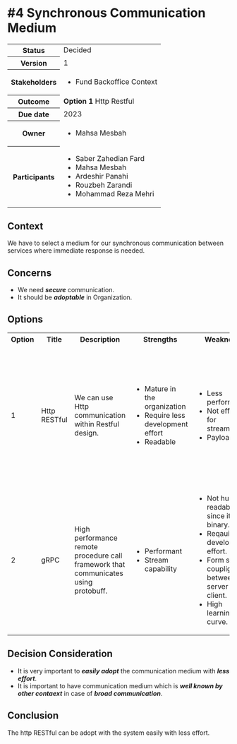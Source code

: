 # #4 Synchronous Communication Medium
 <table>
      <tbody>
        <tr>
          <th>Status</th>
          <td>
            Decided
          </td>
        </tr>
        <tr>
          <th>Version</th>
          <td>
            1
          </td>
        </tr>
        <tr>
          <th>Stakeholders</th>
          <td>
            <ul>
              <li>Fund Backoffice Context</li>
            </ul>
          </td>
        </tr>
        <tr>
          <th>
            <strong>Outcome</strong>
          </th>
          <td>
            <strong>Option 1</strong> Http Restful</td>
        </tr>
        <tr>
          <th>Due date</th>
          <td>2023</td>
        </tr>
        <tr>
          <th>Owner</th>
          <td>
            <ul>
              <li>
              Mahsa Mesbah
              </li>
            </ul>
          </td>
        </tr>
        <tr>
          <th>
            <p>
              <strong>Participants</strong>
            </p>
          </th>
          <td>
              <ul>
                <li>Saber Zahedian Fard</li>
                <li>Mahsa Mesbah</li>
                <li>Ardeshir Panahi</li>
                <li>Rouzbeh Zarandi</li>
                <li>Mohammad Reza Mehri</li>
              </ul>
          </td>
        </tr>
      </tbody>
    </table>

## Context
We have to select a medium for our synchronous communication between services where immediate response is needed.
## Concerns
- We need ***secure*** communication.
- It should be ***adoptable*** in Organization.

## Options

<table>
      <tbody>
        <tr>
          <th>Option</th>
          <th>Title</th>
          <th>Description</th>
          <th>Strengths</th>
          <th>Weakness</th>
          <th>Opportunities</th>
          <th>Threats</th>
        </tr>
        <tr>
          <td>1</td>
          <td>Http RESTful</td>
          <td> We can use Http communication within Restful design. </td>
          <td>
            <ul>
              <li>Mature in the organization</li>
              <li>Require less development effort</li>
              <li>Readable</li>
            </ul>
          </td>
          <td>
            <ul>
              <li>Less performant</li>
              <li>Not efficient for streaming</li>
              <li>Payload size</li>
            </ul>
          </td>
          <td>
            <ul>
              <li>Since it is mature in organization among teams it could be adopt easily in our project.</li>
              <li>Broad accessibility among different contexts.</li>
            </ul>
          </td>
          <td>
            <ul>
              <li>Slow adoption of requirement changes.</li>
              <li>Challenge on big payload.</li>
            </ul>
          </td>
        <tr>
          <td>2</td>
          <td>gRPC</td>
          <td>
            High performance remote procedure call framework that communicates using protobuff.
          </td>
          <td>
            <ul>
              <li>Performant</li>
              <li>Stream capability</li>
            </ul>
          </td>
          <td>
            <ul>
              <li>Not human readable since its binary.</li>
              <li>Reqauire development effort.</li>
              <li>Form strong couplig between server and client.</li>
              <li>High learning curve.</li>
            </ul>
          </td>
          <td>
            <ul>
              <li>Opportunity of streaming if it is required.</li>
              <li>Less waiting time since it is performant.</li>
            </ul>
          </td>
          <td>
            <ul>
              <li>Require complex infrastructure</li>
              <li>Increases maintenance cost</li>
            </ul>
          </td>
        </tr>
      </tbody>
    </table>

## Decision Consideration
- It is very important to ***easily adopt*** the communication medium with ***less effort***.
- It is important to have communication medium which is ***well known by other contaext*** in case of ***broad communication***.

## Conclusion
The http RESTful can be adopt with the system easily with less effort.
